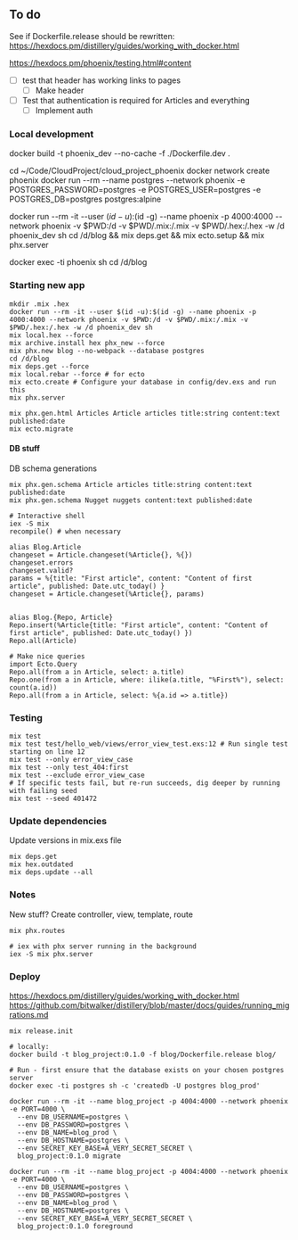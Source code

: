 ## To do
See if Dockerfile.release should be rewritten:
https://hexdocs.pm/distillery/guides/working_with_docker.html

https://hexdocs.pm/phoenix/testing.html#content
- [ ] test that header has working links to pages
  - [ ] Make header
- [ ] Test that authentication is required for Articles and everything
  - [ ] Implement auth

### Local development
docker build -t phoenix_dev --no-cache -f ./Dockerfile.dev .

cd ~/Code/CloudProject/cloud_project_phoenix
docker network create phoenix
docker run --rm --name postgres --network phoenix -e POSTGRES_PASSWORD=postgres -e POSTGRES_USER=postgres -e POSTGRES_DB=postgres postgres:alpine

<!-- .hex and .mix folder as volumes only to not have to get dependencies each time -->
docker run --rm -it --user $(id -u):$(id -g) --name phoenix -p 4000:4000 --network phoenix -v $PWD:/d -v $PWD/.mix:/.mix -v $PWD/.hex:/.hex -w /d phoenix_dev sh
cd /d/blog && mix deps.get && mix ecto.setup && mix phx.server

docker exec -ti phoenix sh
cd /d/blog

### Starting new app
```
mkdir .mix .hex
docker run --rm -it --user $(id -u):$(id -g) --name phoenix -p 4000:4000 --network phoenix -v $PWD:/d -v $PWD/.mix:/.mix -v $PWD/.hex:/.hex -w /d phoenix_dev sh
mix local.hex --force
mix archive.install hex phx_new --force
mix phx.new blog --no-webpack --database postgres
cd /d/blog
mix deps.get --force
mix local.rebar --force # for ecto
mix ecto.create # Configure your database in config/dev.exs and run this
mix phx.server

mix phx.gen.html Articles Article articles title:string content:text published:date
mix ecto.migrate
```

#### DB stuff
DB schema generations
```
mix phx.gen.schema Article articles title:string content:text published:date
mix phx.gen.schema Nugget nuggets content:text published:date
```

```
# Interactive shell
iex -S mix
recompile() # when necessary

alias Blog.Article
changeset = Article.changeset(%Article{}, %{})
changeset.errors
changeset.valid?
params = %{title: "First article", content: "Content of first article", published: Date.utc_today() }
changeset = Article.changeset(%Article{}, params)


alias Blog.{Repo, Article}
Repo.insert(%Article{title: "First article", content: "Content of first article", published: Date.utc_today() })
Repo.all(Article)

# Make nice queries
import Ecto.Query
Repo.all(from a in Article, select: a.title)
Repo.one(from a in Article, where: ilike(a.title, "%First%"), select: count(a.id))
Repo.all(from a in Article, select: %{a.id => a.title})
```

### Testing
```
mix test
mix test test/hello_web/views/error_view_test.exs:12 # Run single test starting on line 12
mix test --only error_view_case
mix test --only test_404:first
mix test --exclude error_view_case
# If specific tests fail, but re-run succeeds, dig deeper by running with failing seed
mix test --seed 401472
```


### Update dependencies
Update versions in mix.exs file
```
mix deps.get
mix hex.outdated
mix deps.update --all
```

### Notes
New stuff?
Create controller, view, template, route
```
mix phx.routes
```

```
# iex with phx server running in the background
iex -S mix phx.server
```


### Deploy
https://hexdocs.pm/distillery/guides/working_with_docker.html
https://github.com/bitwalker/distillery/blob/master/docs/guides/running_migrations.md

```
mix release.init

# locally:
docker build -t blog_project:0.1.0 -f blog/Dockerfile.release blog/

# Run - first ensure that the database exists on your chosen postgres server
docker exec -ti postgres sh -c 'createdb -U postgres blog_prod'

docker run --rm -it --name blog_project -p 4004:4000 --network phoenix -e PORT=4000 \
  --env DB_USERNAME=postgres \
  --env DB_PASSWORD=postgres \
  --env DB_NAME=blog_prod \
  --env DB_HOSTNAME=postgres \
  --env SECRET_KEY_BASE=A_VERY_SECRET_SECRET \
  blog_project:0.1.0 migrate

docker run --rm -it --name blog_project -p 4004:4000 --network phoenix -e PORT=4000 \
  --env DB_USERNAME=postgres \
  --env DB_PASSWORD=postgres \
  --env DB_NAME=blog_prod \
  --env DB_HOSTNAME=postgres \
  --env SECRET_KEY_BASE=A_VERY_SECRET_SECRET \
  blog_project:0.1.0 foreground
```
